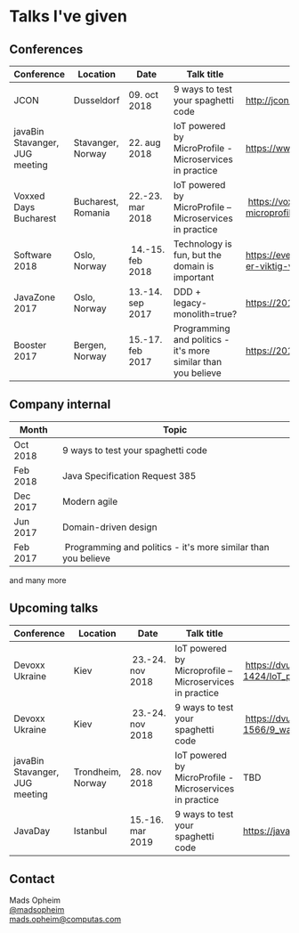 # Talks I've given

## Conferences
Conference | Location | Date | Talk title | URL
--- | --- | --- | --- | ---
JCON | Dusseldorf | 09. oct 2018 | 9 ways to test your spaghetti code | http://jcon.one/en |
javaBin Stavanger, JUG meeting | Stavanger, Norway | 22. aug 2018 | IoT powered by MicroProfile - Microservices in practice | https://www.meetup.com/javaBin-Stavanger/events/253537920/
Voxxed Days Bucharest | Bucharest, Romania | 22.-23. mar 2018 | IoT powered by MicroProfile – Microservices in practice| https://voxxeddays.com/romania/2018/01/16/iot-powered-by-microprofile-microservices-in-practice/
Software 2018 | Oslo, Norway | 14.-15. feb 2018 | Technology is fun, but the domain is important | https://event.dnd.no/software/sessions/teknologi-er-artig-men-domenet-er-viktig-vanne-landro-og-mads-opheim-computas/ |
JavaZone 2017 | Oslo, Norway | 13.-14. sep 2017 | DDD + legacy-monolith=true? | https://2017.javazone.no/program/bcbb8c889b204ddbb59a4c5d67035897 |
Booster 2017 | Bergen, Norway | 15.-17. feb 2017 | Programming and politics - it's more similar than you believe | https://2017.boosterconf.no/talks/877 |


## Company internal
Month | Topic
--- | ---
Oct 2018 | 9 ways to test your spaghetti code
Feb 2018 | Java Specification Request 385 |
Dec 2017 | Modern agile |
Jun 2017 | Domain-driven design
Feb 2017 | Programming and politics - it's more similar than you believe
and many more

## Upcoming talks
Conference | Location | Date | Talk title | URL
--- | --- | --- | --- | ---
Devoxx Ukraine | Kiev | 23.-24. nov 2018 | IoT powered by Microprofile – Microservices in practice | https://dvua18.confinabox.com/talk/NBH-1424/IoT_powered_by_Microprofile_%E2%80%93_Microservices_in_practice
Devoxx Ukraine | Kiev | 23.-24. nov 2018 | 9 ways to test your spaghetti code | https://dvua18.confinabox.com/talk/XGY-1566/9_ways_to_test_your_spaghetti_code
javaBin Stavanger, JUG meeting | Trondheim, Norway | 28. nov 2018 | IoT powered by MicroProfile - Microservices in practice | TBD
JavaDay | Istanbul | 15.-16. mar 2019 | 9 ways to test your spaghetti code | https://javaday.istanbul/ | 




## Contact
Mads Opheim<br />
[@madsopheim](https://twitter.com/madsopheim)<br />
[mads.opheim@computas.com](mailto:mads.opheim@computas.com)
